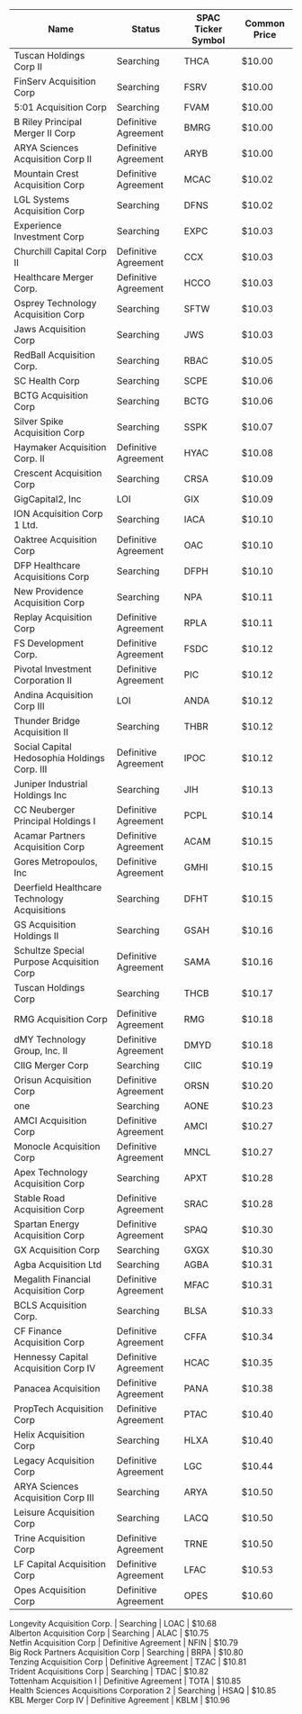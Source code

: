 Name                                         | Status               | SPAC Ticker Symbol | Common Price 
-------------------------------------------- | -------------------- | ------------------ | -------------
Tuscan Holdings Corp II                      | Searching            | THCA               | $10.00       
FinServ Acquisition Corp                     | Searching            | FSRV               | $10.00       
5:01 Acquisition Corp                        | Searching            | FVAM               | $10.00       
B Riley Principal Merger II Corp             | Definitive Agreement | BMRG               | $10.00       
ARYA Sciences Acquisition Corp II            | Definitive Agreement | ARYB               | $10.00       
Mountain Crest Acquisition Corp              | Definitive Agreement | MCAC               | $10.02       
LGL Systems Acquisition Corp                 | Searching            | DFNS               | $10.02       
Experience Investment Corp                   | Searching            | EXPC               | $10.03       
Churchill Capital Corp II                    | Definitive Agreement | CCX                | $10.03       
Healthcare Merger Corp.                      | Definitive Agreement | HCCO               | $10.03       
Osprey Technology Acquisition Corp           | Searching            | SFTW               | $10.03       
Jaws Acquisition Corp                        | Searching            | JWS                | $10.03       
RedBall Acquisition Corp.                    | Searching            | RBAC               | $10.05       
SC Health Corp                               | Searching            | SCPE               | $10.06       
BCTG Acquisition Corp                        | Searching            | BCTG               | $10.06       
Silver Spike Acquisition Corp                | Searching            | SSPK               | $10.07       
Haymaker Acquisition Corp. II                | Definitive Agreement | HYAC               | $10.08       
Crescent Acquisition Corp                    | Searching            | CRSA               | $10.09       
GigCapital2, Inc                             | LOI                  | GIX                | $10.09       
ION Acquisition Corp 1 Ltd.                  | Searching            | IACA               | $10.10       
Oaktree Acquisition Corp                     | Definitive Agreement | OAC                | $10.10       
DFP Healthcare Acquisitions Corp             | Searching            | DFPH               | $10.10       
New Providence Acquisition Corp              | Searching            | NPA                | $10.11       
Replay Acquisition Corp                      | Definitive Agreement | RPLA               | $10.11       
FS Development Corp.                         | Definitive Agreement | FSDC               | $10.12       
Pivotal Investment Corporation II            | Definitive Agreement | PIC                | $10.12       
Andina Acquisition Corp III                  | LOI                  | ANDA               | $10.12       
Thunder Bridge Acquisition II                | Searching            | THBR               | $10.12       
Social Capital Hedosophia Holdings Corp. III | Definitive Agreement | IPOC               | $10.12       
Juniper Industrial Holdings Inc              | Searching            | JIH                | $10.13       
CC Neuberger Principal Holdings I            | Definitive Agreement | PCPL               | $10.14       
Acamar Partners Acquisition Corp             | Definitive Agreement | ACAM               | $10.15       
Gores Metropoulos, Inc                       | Definitive Agreement | GMHI               | $10.15       
Deerfield Healthcare Technology Acquisitions | Searching            | DFHT               | $10.15       
GS Acquisition Holdings II                   | Searching            | GSAH               | $10.16       
Schultze Special Purpose Acquisition Corp    | Definitive Agreement | SAMA               | $10.16       
Tuscan Holdings Corp                         | Searching            | THCB               | $10.17       
RMG Acquisition Corp                         | Definitive Agreement | RMG                | $10.18       
dMY Technology Group, Inc. II                | Definitive Agreement | DMYD               | $10.18       
CIIG Merger Corp                             | Searching            | CIIC               | $10.19       
Orisun Acquisition Corp                      | Definitive Agreement | ORSN               | $10.20       
one                                          | Searching            | AONE               | $10.23       
AMCI Acquisition Corp                        | Definitive Agreement | AMCI               | $10.27       
Monocle Acquisition Corp                     | Definitive Agreement | MNCL               | $10.27       
Apex Technology Acquisition Corp             | Searching            | APXT               | $10.28       
Stable Road Acquisition Corp                 | Definitive Agreement | SRAC               | $10.28       
Spartan Energy Acquisition Corp              | Definitive Agreement | SPAQ               | $10.30       
GX Acquisition Corp                          | Searching            | GXGX               | $10.30       
Agba Acquisition Ltd                         | Searching            | AGBA               | $10.31       
Megalith Financial Acquisition Corp          | Definitive Agreement | MFAC               | $10.31       
BCLS Acquisition Corp.                       | Searching            | BLSA               | $10.33       
CF Finance Acquisition Corp                  | Definitive Agreement | CFFA               | $10.34       
Hennessy Capital Acquisition Corp IV         | Definitive Agreement | HCAC               | $10.35       
Panacea Acquisition                          | Definitive Agreement | PANA               | $10.38       
PropTech Acquisition Corp                    | Definitive Agreement | PTAC               | $10.40       
Helix Acquisition Corp                       | Searching            | HLXA               | $10.40       
Legacy Acquisition Corp                      | Definitive Agreement | LGC                | $10.44       
ARYA Sciences Acquisition Corp III           | Searching            | ARYA               | $10.50       
Leisure Acquisition Corp                     | Searching            | LACQ               | $10.50       
Trine Acquisition Corp                       | Definitive Agreement | TRNE               | $10.50       
LF Capital Acquisition Corp                  | Definitive Agreement | LFAC               | $10.53       
Opes Acquisition Corp                        | Definitive Agreement | OPES               | $10.60       
Longevity Acquisition Corp.
                 | Searching            | LOAC               | $10.68       
Alberton Acquisition Corp                    | Searching            | ALAC               | $10.75       
Netfin Acquisition Corp                      | Definitive Agreement | NFIN               | $10.79       
Big Rock Partners Acquisition Corp           | Searching            | BRPA               | $10.80       
Tenzing Acquisition Corp                     | Definitive Agreement | TZAC               | $10.81       
Trident Acquisitions Corp                    | Searching            | TDAC               | $10.82       
Tottenham Acquisition I                      | Definitive Agreement | TOTA               | $10.85       
Health Sciences Acquisitions Corporation 2
  | Searching            | HSAQ               | $10.85       
KBL Merger Corp IV                           | Definitive Agreement | KBLM               | $10.96       
